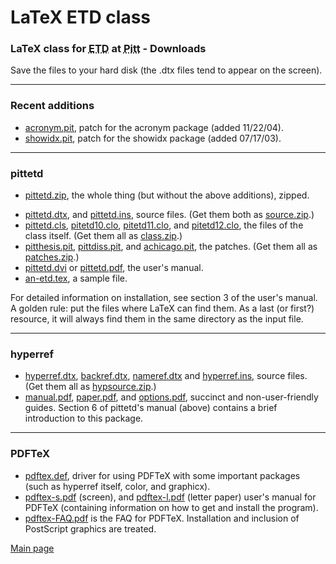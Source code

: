 # LaTeX ETD class

### LaTeX class for <acronym title="Electronic Theses and Dissertations">ETD</acronym> at <acronym title="University of Pittsburgh">Pitt</acronym> - Downloads

<p>Save the files to your hard disk (the .dtx files tend to appear on the screen).</p>

<hr>
<h3>Recent additions</h3>
<ul>
<li><a href="acronym.pit">acronym.pit</a>, patch for the acronym package (added 11/22/04).</li>
<li><a href="showidx.pit">showidx.pit</a>, patch for the showidx package (added 07/17/03).</li>
</ul>
<hr>

<h3>pittetd</h3>

<ul>
<li><a href="pittetd.zip">pittetd.zip</a>, the whole thing (but without the above additions), zipped.</li>
<p>
<li><a href="pittetd.dtx">pittetd.dtx</a>, and <a href="pittetd.ins">pittetd.ins</a>, source files. (Get them both as <a href="source.zip">source.zip</a>.)</li>
<li><a href="pittetd.cls">pittetd.cls</a>, <a href="pitetd10.clo">pitetd10.clo</a>, <a href="pitetd11.clo">pitetd11.clo</a>, and <a href="pitetd12.clo">pitetd12.clo</a>, the files of the class itself. (Get them all as <a href="class.zip">class.zip</a>.)
<li><a href="pitthesis.pit">pitthesis.pit</a>, <a href="pittdiss.pit">pittdiss.pit</a>, and <a href="achicago.pit">achicago.pit</a>, the patches. (Get them all as <a href="patches.zip">patches.zip</a>.)
<li><a href="pittetd.dvi">pittetd.dvi</a> or <a href="pittetd.pdf">pittetd.pdf</a>, the user's manual.
<li><a href="an-etd.tex">an-etd.tex</a>, a sample file.</li>
</ul>

<p>For detailed information on installation, see section 3 of the user's manual. A golden rule: put the files where LaTeX can find them. As a last (or first?) resource, it will always find them in the same directory as the input file.</p>

<hr>
<h3>hyperref</h3>
<ul>
<li><a href="hyperref.dtx">hyperref.dtx</a>, <a href="backref.dtx">backref.dtx</a>, <a href="nameref.dtx">nameref.dtx</a> and <a href="hyperref.ins">hyperref.ins</a>, source files. (Get them all as <a href="hypsource.zip">hypsource.zip</a>.)
<li><a href="manual.pdf">manual.pdf</a>, <a href="paper.pdf">paper.pdf</a>, and <a href="options.pdf">options.pdf</a>, succinct and non-user-friendly guides. Section 6 of pittetd's manual (above) contains a brief introduction to this package.</li>
</ul>


<hr>
<h3>PDFTeX</h3>
<ul>
<li><a href="pdftex.def">pdftex.def</a>, driver for using PDFTeX with some important packages (such as hyperref itself, color, and graphicx).</li>
<li><a href="pdftex-s.pdf">pdftex-s.pdf</a> (screen), and <a href="pdftex-l.pdf">pdftex-l.pdf</a> (letter paper) user's manual for PDFTeX (containing information on how to get and install the program).</li>
<li><a href="pdftex-FAQ.pdf">pdftex-FAQ.pdf</a> is the FAQ for PDFTeX. Installation and inclusion of PostScript graphics are treated.
</ul>


[Main page](http://latexetdsupport.wikidot.com/)
